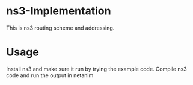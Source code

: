 # ns3-Implementation

This is ns3 routing scheme and addressing.

# Usage

Install ns3 and make sure it run by trying the example code. 
Compile ns3 code and run the output in netanim


